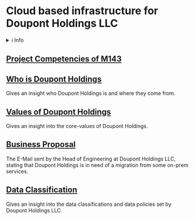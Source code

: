 # Cloud based infrastructure for Doupont Holdings LLC
<details>
<summary>ℹ️ Info</summary>
This is a repository that is a working process in paralell with the repository M346. In the M346 Repository everything regarding the cloud platform will be documented there.

[M346 Repository](https://github.com/Campus-Castolo/m346)
</details>

## [Project Competencies of M143](projectdocumentation/competencies.pdf)

## [Who is Doupont Holdings](projectdocumentation/history-doupont-holdings.md#who-is-doupont-holdings-llc)
Gives an insight who Doupont Holdings is and where they come from.

## [Values of Doupont Holdings](projectdocumentation/history-doupont-holdings.md#what-are-the-values-of-doupont-holdings)
Gives an insight into the core-values of Doupont Holdings.

## [Business Proposal](projectdocumentation/proposal-doupont-holdings.md)
The E-Mail sent by the Head of Engineering at Doupont Holdings LLC, stating that Doupont Holdings is in need of a migration from some on-prem services.

## [Data Classification](projectdocumentation/doupont-holdings-data-classifications.md)
Gives an insight into the data classifications and data policies set by Doupont Holdings LLC.
